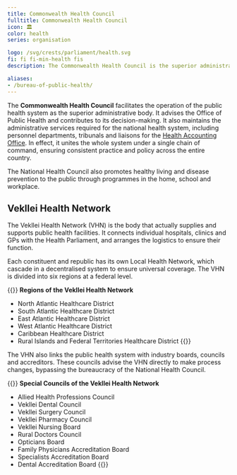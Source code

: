 ```yaml
---
title: Commonwealth Health Council
fulltitle: Commonwealth Health Council
icon: 🏛️
color: health
series: organisation

logo: /svg/crests/parliament/health.svg
fi: fi fi-min-health fis
description: The Commonwealth Health Council is the superior administrative body of public health in Vekllei.

aliases:
- /bureau-of-public-health/
---
```

The <span class="fi fi-min-health fis"></span> **Commonwealth Health Council** facilitates the operation of the public health system as the superior administrative body. It advises the Office of Public Health and contributes to its decision-making. It also maintains the administrative services required for the national health system, including personnel departments, tribunals and liaisons for the [Health Accounting Office](#health-accounting-office). In effect, it unites the whole system under a single chain of command, ensuring consistent practice and policy across the entire country.

The National Health Council also promotes healthy living and disease prevention to the public through programmes in the home, school and workplace.

## Vekllei Health Network

The Vekllei Health Network (VHN) is the body that actually supplies and supports public health facilities. It connects individual hospitals, clinics and GPs with the Health Parliament, and arranges the logistics to ensure their function.

Each constituent and republic has its own Local Health Network, which cascade in a decentralised system to ensure universal coverage. The VHN is divided into six regions at a federal level.

{{<note>}}
**Regions of the Vekllei Health Network**

* North Atlantic Healthcare District
* South Atlantic Healthcare District
* East Atlantic Healthcare District
* West Atlantic Healthcare District
* Caribbean Healthcare District
* Rural Islands and Federal Territories Healthcare District
{{</note>}}

The VHN also links the public health system with industry boards, councils and accreditors. These councils advise the VHN directly to make process changes, bypassing the bureaucracy of the National Health Council.

{{<note>}}
**Special Councils of the Vekllei Health Network**

* Allied Health Professions Council
* Vekllei Dental Council
* Vekllei Surgery Council
* Vekllei Pharmacy Council
* Vekllei Nursing Board
* Rural Doctors Council
* Opticians Board
* Family Physicians Accreditation Board
* Specialists Accreditation Board
* Dental Accreditation Board
{{</note>}}